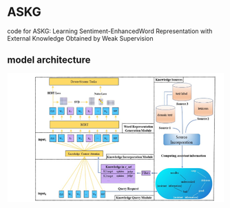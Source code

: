 # ASKG
code for ASKG: Learning Sentiment-EnhancedWord Representation with External Knowledge Obtained by Weak Supervision

## model architecture
<p align="center">
    <img src="model.jpg" height="300"/>
</p> 
